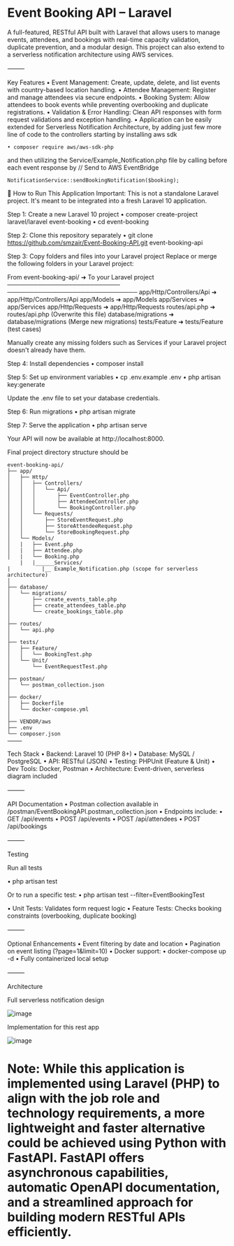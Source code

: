 # Event Booking API – Laravel

A full-featured, RESTful API built with Laravel that allows users to manage events, attendees, and bookings with real-time capacity validation, duplicate prevention, and a modular design. This project can also extend to a serverless notification architecture using AWS services.

⸻

Key Features
	•	Event Management: Create, update, delete, and list events with country-based location handling.
	•	Attendee Management: Register and manage attendees via secure endpoints.
	•	Booking System: Allow attendees to book events while preventing overbooking and duplicate registrations.
	•	Validation & Error Handling: Clean API responses with form request validations and exception handling.
	•	Application can be easily extended for Serverless Notification Architecture, by adding just few more line of code to the controllers starting by installing aws sdk
 			
    • composer require aws/aws-sdk-php

 and then utilizing the Service/Example_Notification.php file by calling before each event response by 
 // Send to AWS EventBridge 
 
    NotificationService::sendBookingNotification($booking);


🧱 How to Run This Application
Important: This is not a standalone Laravel project. It's meant to be integrated into a fresh Laravel 10 application.

Step 1: Create a new Laravel 10 project
  • composer create-project laravel/laravel event-booking
  • cd event-booking

Step 2: Clone this repository separately
  • git clone https://github.com/smzair/Event-Booking-API.git event-booking-api


Step 3: Copy folders and files into your Laravel project
Replace or merge the following folders in your Laravel project:


From event-booking-api/            ➜    To your Laravel project
──────────────────────────         ──────────────────────────────
app/Http/Controllers/Api           ➜    app/Http/Controllers/Api
app/Models                         ➜    app/Models
app/Services                       ➜    app/Services
app/Http/Requests                  ➜    app/Http/Requests
routes/api.php                     ➜    routes/api.php (Overwrite this file)
database/migrations                ➜    database/migrations (Merge new migrations)
tests/Feature                      ➜    tests/Feature (test cases)


Manually create any missing folders such as Services if your Laravel project doesn't already have them.

Step 4: Install dependencies
  • composer install

Step 5: Set up environment variables
 •  cp .env.example .env
 • php artisan key:generate

Update the .env file to set your database credentials.

Step 6: Run migrations
 • php artisan migrate

Step 7: Serve the application
 • php artisan serve

Your API will now be available at http://localhost:8000.


Final project directory structure should be 

	event-booking-api/
	├── app/
	│   ├── Http/
	│   │   ├── Controllers/
	│   │   │   └── Api/
	│   │   │       ├── EventController.php
	│   │   │       ├── AttendeeController.php
	│   │   │       └── BookingController.php
	│   │   └── Requests/
	│   │       ├── StoreEventRequest.php
	│   │       ├── StoreAttendeeRequest.php
	│   │       └── StoreBookingRequest.php
	│   └── Models/
	│   |   ├── Event.php
	│   |   ├── Attendee.php
	│   |   └── Booking.php
        |   |______Services/
	|          |__ Example_Notification.php (scope for serverless architecture)
	│
	├── database/
	│   └── migrations/
	│       ├── create_events_table.php
	│       ├── create_attendees_table.php
	│       └── create_bookings_table.php
	│
	├── routes/
	│   └── api.php
	│
	├── tests/
	│   ├── Feature/
	│   │   └── BookingTest.php
	│   └── Unit/
	│       └── EventRequestTest.php
	│
	├── postman/
	│   └── postman_collection.json
	│
	├── docker/
	│   ├── Dockerfile
	│   └── docker-compose.yml
	│
	├── VENDOR/aws
	├── .env
	└── composer.json
	⸻

Tech Stack
	•	Backend: Laravel 10 (PHP 8+)
	•	Database: MySQL / PostgreSQL
	•	API: RESTful (JSON)
	•	Testing: PHPUnit (Feature & Unit)
	•	Dev Tools: Docker, Postman
	•	Architecture: Event-driven, serverless diagram included

⸻

API Documentation
	•	Postman collection available in /postman/EventBookingAPI.postman_collection.json
	•	Endpoints include:
	•	GET /api/events
	•	POST /api/events
	•	POST /api/attendees
	•	POST /api/bookings

⸻
 
Testing

Run all tests
	
• php artisan test

Or to run a specific test:
• php artisan test --filter=EventBookingTest


• Unit Tests: Validates form request logic
• Feature Tests: Checks booking constraints (overbooking, duplicate booking)

⸻

Optional Enhancements
	•	Event filtering by date and location
	•	Pagination on event listing (?page=1&limit=10)
	•	Docker support:
	•	docker-compose up -d
	•	Fully containerized local setup

⸻

Architecture	

Full serverless notification design 

 ![image](https://github.com/user-attachments/assets/971e95e6-cf32-4e25-860f-17f7d483a587)

Implementation for this rest app

![image](https://github.com/user-attachments/assets/de3585fb-9ea6-4f26-9734-b5a4bca7506e)

# Note: While this application is implemented using Laravel (PHP) to align with the job role and technology requirements, a more lightweight and faster alternative could be achieved using Python with FastAPI. FastAPI offers asynchronous capabilities, automatic OpenAPI documentation, and a streamlined approach for building modern RESTful APIs efficiently.
